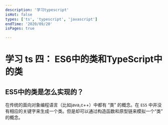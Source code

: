 ```yaml
---
description: '学习typescript'
isHot: false
types: ['ts', 'typescript', 'javascript']
endTime: '2020/09/20'
isPages: true

---
```


# 学习 ts 四： ES6中的类和TypeScript中的类

## ES5中的类是怎么实现的？

在传统的面向对象编程语言（比如java,c++）中都有 “类” 的概念。在 `ES5` 中并没有相应的关键字来生成一个类。但是却可以通过构造函数和原型链来模拟一个“类” 的概念。